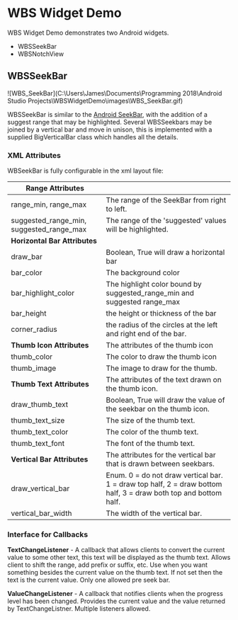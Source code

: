 # WBS Widget Demo

WBS Widget Demo demonstrates two Android widgets.

- WBSSeekBar 
- WBSNotchView 

## WBSSeekBar

![WBS_SeekBar](C:\Users\James\Documents\Programming 2018\Android Studio Projects\WBSWidgetDemo\images\WBS_SeekBar.gif)

WBSSeekBar is similar to the [Android SeekBar](https://developer.android.com/reference/android/widget/SeekBar.html), with the addition of a suggest range that may be highlighted.    Several WBSSeekbars may be joined by a vertical bar and move in unison,  this is implemented with a supplied BigVerticalBar class which handles all the details.    

### XML Attributes

WBSeekBar is fully configurable in the xml layout file:



| **Range Attributes**                     |                                          |
| ---------------------------------------- | ---------------------------------------- |
| range_min, range_max                     | The range of the SeekBar from right to left. |
| suggested_range_min, suggested_range_max | The range of the 'suggested' values will be highlighted. |
| **Horizontal Bar Attributes**            |                                          |
| draw_bar                                 | Boolean,  True will draw a horizontal bar |
| bar_color                                | The background color                     |
| bar_highlight_color                      | The highlight color bound by suggested_range_min and suggested range_max |
| bar_height                               | the height or thickness of the bar       |
| corner_radius                            | the radius of the circles at the left and right end of the bar. |
| **Thumb Icon Attributes**                | The attributes of the thumb icon         |
| thumb_color                              | The color to draw the thumb icon         |
| thumb_image                              | The image to draw for the thumb.         |
| **Thumb Text Attributes**                | The attributes of the text drawn on the thumb icon. |
| draw_thumb_text                          | Boolean, True will draw the value of the seekbar on the thumb icon. |
| thumb_text_size                          | The size of the thumb text.              |
| thumb_text_color                         | The color of the thumb text.             |
| thumb_text_font                          | The font of the thumb text.              |
| **Vertical Bar Attributes**              | The attributes for the vertical bar that is drawn between seekbars. |
| draw_vertical_bar                        | Enum.  0 = do not draw vertical bar.   1 = draw top half,  2 = draw bottom half, 3 = draw both top and bottom half. |
| vertical_bar_width                       | The width of the vertical bar.           |

### Interface for Callbacks

**TextChangeListener**   - A callback that allows clients to convert the current value to some other text, this text will be displayed as the thumb text.  Allows client to shift the range, add prefix or suffix,  etc.  Use when you want something besides the current value on the thumb text.  If not set then the text is the current value.    Only one allowed pre seek bar.  

**ValueChangeListener** - A callback that notifies clients when the progress level has been changed.   Provides the current value and the value returned by TextChangeListner.   Multiple listeners allowed.  
​        
​    





